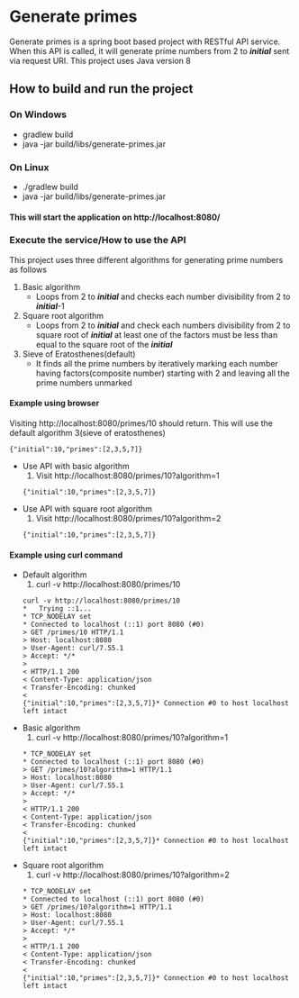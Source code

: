 # Generate primes
Generate primes is a spring boot based project with RESTful API service. When this API is called, it will generate prime numbers from 2 to ***initial*** sent via request URI.
This project uses Java version 8

## How to build and run the project
### On Windows
* gradlew build
* java -jar build/libs/generate-primes.jar
### On Linux
* ./gradlew build
* java -jar build/libs/generate-primes.jar
#### This will start the application on http://localhost:8080/

### Execute the service/How to use the API
This project uses three different algorithms for generating prime numbers as follows
1. Basic algorithm
    * Loops from 2 to ***initial*** and checks each number divisibility from 2 to ***initial***-1
2. Square root algorithm
    * Loops from 2 to ***initial*** and check each numbers divisibility from 2 to square root of ***initial*** at least one of the factors must be less than equal to the square root of the ***initial***
3. Sieve of Eratosthenes(default)
    * It finds all the prime numbers by iteratively marking each number having factors(composite number) starting with 2 and leaving all the prime numbers unmarked

#### Example using browser
Visiting http://localhost:8080/primes/10 should return. This will use the default algorithm 3(sieve of eratosthenes)
```
{"initial":10,"primes":[2,3,5,7]}
```
* Use API with basic algorithm 
  1. Visit http://localhost:8080/primes/10?algorithm=1
    ```
    {"initial":10,"primes":[2,3,5,7]}
    ```
* Use API with square root algorithm
    1. Visit http://localhost:8080/primes/10?algorithm=2
    ```
    {"initial":10,"primes":[2,3,5,7]}
    ```  


#### Example using curl command
* Default algorithm
    1. curl -v http://localhost:8080/primes/10
    ```
    curl -v http://localhost:8080/primes/10
    *   Trying ::1...
    * TCP_NODELAY set
    * Connected to localhost (::1) port 8080 (#0)
    > GET /primes/10 HTTP/1.1
    > Host: localhost:8080
    > User-Agent: curl/7.55.1
    > Accept: */*
    >
    < HTTP/1.1 200
    < Content-Type: application/json
    < Transfer-Encoding: chunked
    <
    {"initial":10,"primes":[2,3,5,7]}* Connection #0 to host localhost left intact
    ```
* Basic algorithm
    1. curl -v http://localhost:8080/primes/10?algorithm=1
    ```*   Trying ::1...
    * TCP_NODELAY set
    * Connected to localhost (::1) port 8080 (#0)
    > GET /primes/10?algorithm=1 HTTP/1.1
    > Host: localhost:8080
    > User-Agent: curl/7.55.1
    > Accept: */*
    >
    < HTTP/1.1 200
    < Content-Type: application/json
    < Transfer-Encoding: chunked
    <
    {"initial":10,"primes":[2,3,5,7]}* Connection #0 to host localhost left intact
    ```
* Square root algorithm
    1. curl -v http://localhost:8080/primes/10?algorithm=2
    ```*   Trying ::1...
    * TCP_NODELAY set
    * Connected to localhost (::1) port 8080 (#0)
    > GET /primes/10?algorithm=1 HTTP/1.1
    > Host: localhost:8080
    > User-Agent: curl/7.55.1
    > Accept: */*
    >
    < HTTP/1.1 200
    < Content-Type: application/json
    < Transfer-Encoding: chunked
    <
    {"initial":10,"primes":[2,3,5,7]}* Connection #0 to host localhost left intact
    ```  

